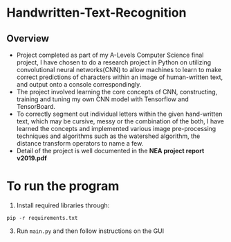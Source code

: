 # Handwritten-Text-Recognition

## Overview
- Project completed as part of my A-Levels Computer Science final project, I have chosen to do a research project in Python on utilizing convolutional neural networks(CNN) to allow machines to learn to make correct predictions of characters within an image of human-written text, and output onto a console correspondingly. 
- The project involved learning the core concepts of CNN, constructing, training and tuning my own CNN model with Tensorflow and TensorBoard. 
- To correctly segment out individual letters within the given hand-written text, which may be cursive, messy or the combination of the both, I have learned the concepts and implemented various image pre-processing techniques and algorithms such as the watershed algorithm, the distance transform operators to name a few.
- Detail of the project is well documented in the **NEA project report v2019.pdf**

# To run the program
1. Install required libraries through:

```
pip -r requirements.txt
```

3. Run ```main.py``` and then follow instructions on the GUI
